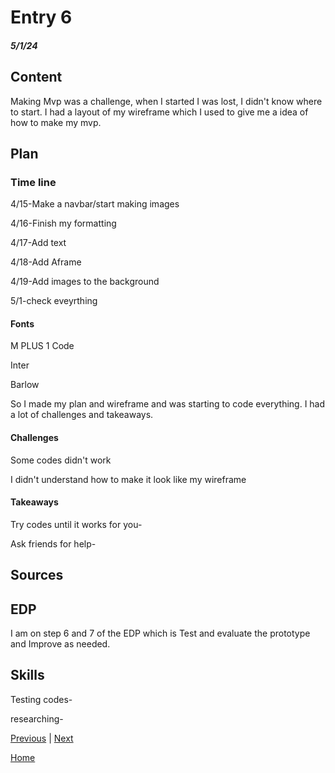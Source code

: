 # Entry 6
##### 5/1/24

## Content 
Making Mvp was a challenge, when I started I was lost, I didn't know where to start. I had a layout of my wireframe which I used to give me a idea of how to make my mvp. 

## Plan
### Time line

4/15-Make a navbar/start making images

4/16-Finish my formatting

4/17-Add text

4/18-Add Aframe

4/19-Add images to the background

5/1-check eveyrthing

#### Fonts 

M PLUS 1 Code

Inter

Barlow

So I made my plan and wireframe and was starting to code everything. I had a lot of challenges and takeaways.

#### Challenges

Some codes didn't work


I didn't understand how to make it look like my wireframe


#### Takeaways


Try codes until it works for you-

Ask friends for help-





## Sources



## EDP

I am on step 6 and 7 of the EDP which is Test and evaluate the prototype and Improve as needed.


## Skills 

Testing codes-

researching-

[Previous](entry02.md) | [Next](entry04.md)

[Home](../README.md)






